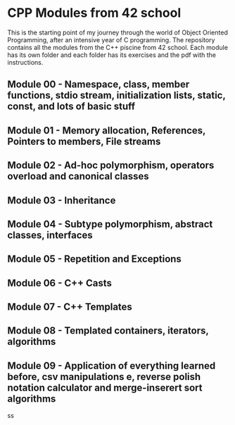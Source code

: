 # CPP Modules from 42 school

This is the starting point of my journey through the world of Object Oriented Programming, after an intensive year of C programming.
The repository contains all the modules from the C++ piscine from 42 school. Each module has its own folder and each folder has its exercises and the pdf with the instructions.

## Module 00 - Namespace, class, member functions, stdio stream, initialization lists, static, const, and lots of basic stuff
## Module 01 - Memory allocation, References, Pointers to members, File streams
## Module 02 - Ad-hoc polymorphism, operators overload and canonical classes
## Module 03 - Inheritance
## Module 04 - Subtype polymorphism, abstract classes, interfaces
## Module 05 - Repetition and Exceptions
## Module 06 - C++ Casts
## Module 07 - C++ Templates
## Module 08 - Templated containers, iterators, algorithms
## Module 09 - Application of everything learned before, csv manipulations e, reverse polish notation calculator and merge-inserert sort algorithms
ss
